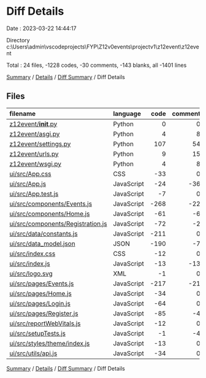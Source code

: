 # Diff Details

Date : 2023-03-22 14:44:17

Directory c:\\Users\\admin\\vscodeprojects\\FYP\\Z12v0events\\projectv1\\z12event\\z12event

Total : 24 files,  -1228 codes, -30 comments, -143 blanks, all -1401 lines

[Summary](results.md) / [Details](details.md) / [Diff Summary](diff.md) / Diff Details

## Files
| filename | language | code | comment | blank | total |
| :--- | :--- | ---: | ---: | ---: | ---: |
| [z12event/__init__.py](/z12event/__init__.py) | Python | 0 | 0 | 1 | 1 |
| [z12event/asgi.py](/z12event/asgi.py) | Python | 4 | 8 | 5 | 17 |
| [z12event/settings.py](/z12event/settings.py) | Python | 107 | 54 | 42 | 203 |
| [z12event/urls.py](/z12event/urls.py) | Python | 9 | 15 | 2 | 26 |
| [z12event/wsgi.py](/z12event/wsgi.py) | Python | 4 | 8 | 5 | 17 |
| [ui/src/App.css](/ui/src/App.css) | CSS | -33 | 0 | -6 | -39 |
| [ui/src/App.js](/ui/src/App.js) | JavaScript | -24 | -36 | -7 | -67 |
| [ui/src/App.test.js](/ui/src/App.test.js) | JavaScript | -7 | 0 | -2 | -9 |
| [ui/src/components/Events.js](/ui/src/components/Events.js) | JavaScript | -268 | -22 | -50 | -340 |
| [ui/src/components/Home.js](/ui/src/components/Home.js) | JavaScript | -61 | -6 | -13 | -80 |
| [ui/src/components/Registration.js](/ui/src/components/Registration.js) | JavaScript | -72 | -2 | -5 | -79 |
| [ui/src/data/constants.js](/ui/src/data/constants.js) | JavaScript | -211 | 0 | 0 | -211 |
| [ui/src/data_model.json](/ui/src/data_model.json) | JSON | -190 | -7 | -21 | -218 |
| [ui/src/index.css](/ui/src/index.css) | CSS | -12 | 0 | -2 | -14 |
| [ui/src/index.js](/ui/src/index.js) | JavaScript | -13 | -13 | -5 | -31 |
| [ui/src/logo.svg](/ui/src/logo.svg) | XML | -1 | 0 | 0 | -1 |
| [ui/src/pages/Events.js](/ui/src/pages/Events.js) | JavaScript | -217 | -21 | -42 | -280 |
| [ui/src/pages/Home.js](/ui/src/pages/Home.js) | JavaScript | -34 | 0 | -9 | -43 |
| [ui/src/pages/Login.js](/ui/src/pages/Login.js) | JavaScript | -64 | 0 | -13 | -77 |
| [ui/src/pages/Register.js](/ui/src/pages/Register.js) | JavaScript | -85 | -4 | -15 | -104 |
| [ui/src/reportWebVitals.js](/ui/src/reportWebVitals.js) | JavaScript | -12 | 0 | -2 | -14 |
| [ui/src/setupTests.js](/ui/src/setupTests.js) | JavaScript | -1 | -4 | -1 | -6 |
| [ui/src/styles/theme/index.js](/ui/src/styles/theme/index.js) | JavaScript | -13 | 0 | -2 | -15 |
| [ui/src/utils/api.js](/ui/src/utils/api.js) | JavaScript | -34 | 0 | -3 | -37 |

[Summary](results.md) / [Details](details.md) / [Diff Summary](diff.md) / Diff Details